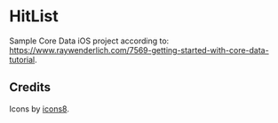# HitList
Sample Core Data iOS project according to: https://www.raywenderlich.com/7569-getting-started-with-core-data-tutorial.

## Credits
Icons by [icons8](https://icons8.com/).

